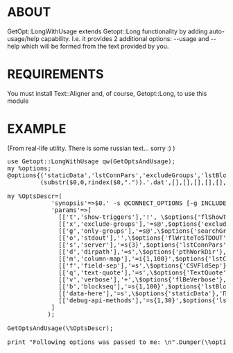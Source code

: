 ABOUT
=====

GetOpt::LongWithUsage extends Getopt::Long functionality by adding auto-usage/help capability.
I.e. it provides 2 additional options: --usage and --help which will be formed from the text provided by you.

REQUIREMENTS
============

You must install Text::Aligner and, of course, Getopt::Long, to use this module

EXAMPLE
=======

(From real-life utility. There is some russian text... sorry :) )
<pre>
use Getopt::LongWithUsage qw(GetOptsAndUsage);
my %options;
@options{('staticData','lstConnPars','excludeGroups','lstBlockSeq','lstColMap','lstMethods2Debug','CSVFldSep')}=
         (substr($0,0,rindex($0,".")).'.dat',[],[],[],[],[],DFLT_CSV_FIELD_SEP,DFLT_TEXT_QUOTE);         

my %OptsDescr=(
            'synopsis'=>$0.' -s @CONNECT_OPTIONS [-g INCLUDE_GROUP] [-x @EXCLUDE_GROUPS] [-b @BLOCK_SEQ] [-d OUTDIR] [-t] [-o] [-v{1,}] [-m @COLUMN_MAP] [-f FLD_SEP] [-q TEXT_QUOTE]',
            'params'=>[
              [['t','show-triggers'],'!', \$options{'flShowTriggers'},'Добавить информацию о триггерах'],
              [['x','exclude-groups'],'=s@',$options{'excludeGroups'},'Исключить группы (параметр может быть указан несколько раз)'],
              [['g','only-groups'],'=s@',\$options{'searchGroupName'},'Вывести информацию только по группам с именами, соответствующими шаблону'],
              [['o','stdout'],'',\$options{'flWriteToSTDOUT'},'Выводить результат в стандартный поток вывода, а не в файл'],
              [['s','server'],'=s{3}',$options{'lstConnPars'},'Список параметров подключения к серверу фронтенда Zabbix: ИмяХоста Логин Пароль'],
              [['d','dirpath'],'=s',\$options{'pthWorkDir'},'Путь для сохранения файлов результата'],
              [['m','column-map'],'=i{1,100}',$options{'lstColMap'},'Порядок следования столбцов вывода (для перестановки столбцов и/или сокращения их количества)'],
              [['f','field-sep'],'=s',\$options{'CSVFldSep'},'Разделитель полей в CSV-выводе'],
              [['q','text-quote'],'=s',\$options{'TextQuote'},'Тип кавычек для обрамления текстовых пполей'],
              [['v','verbose'],'+',\$options{'flBeVerbose'},'Уровень подробности вывода отладочных соообщений (допускает многократное указание для повышения подробности вывода)'],
              [['b','blockseq'],'=s{1,100}',$options{'lstBlockSeq'},'Последовательность вывода блоков информации. Пример: -b "Host" "Item" "Group"'],
              [['data-here'],'=s',\$options{'staticData'},'Путь к файлу со статическими данными (описание формата CSV и пр.)'],
              [['debug-api-methods'],'=s{1,30}',$options{'lstMethods2Debug'},'Включить отладку для перечисленных методов Zabbix API'],
            ]
           );

GetOptsAndUsage(\%OptsDescr);

print "Following options was passed to me: \n".Dumper(\%options) if $options{'flBeVerbose'};
</pre>
